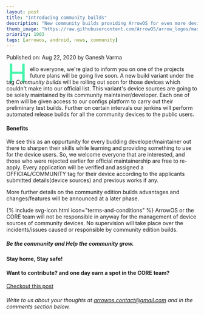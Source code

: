 ```yaml
---
layout: post
title: "Introducing community builds"
description: "New community builds providing ArrowOS for even more devices"
thumb_image: "https://raw.githubusercontent.com/ArrowOS/arrow_logos/master/ArrowLogo-sky-transparent.png"
priority: 1003
tags: [arrowos, android, news, community]
---
```


Published on: Aug 22, 2020 by Ganesh Varma<br>

<style type="text/css" media="Screen">
 .Dropcap {
  color: #42f5aa;
  float: left;
  font-size: 69px;
  line-height: 30px;
  padding-top: 4px;
  padding-right: 8px;
  padding-left: 3px;
}
</style>

<span class="Dropcap">H</span>ello everyone, we're glad to inform you on one of the projects future plans will be going live soon. A new build variant under the tag <i>Community builds</i> will be rolling out soon for those devices which couldn't make into our official list. This variant's device sources are going to be solely maintained by its community maintainer/developer. Each one of them will be given access to our configs platform to carry out their preliminary test builds. Further on certain intervals our jenkins will perform automated release builds for all the community devices to the public users.

#### Benefits
We see this as an oppurtunity for every budding developer/maintainer out there to sharpen their skills while learning and providing something to use for the device users. So, we welcome everyone that are interested, and those who were rejected earlier for official maintainership are free to re-apply. Every application will be verified and assigned a OFFICIAL/COMMUNITY tag for their device according to the applicants submitted details(device sources) and previous works if any.

More further details on the community edition builds advantages and changes/features will be announced at a later phase.

{% include svg-icon.html icon="terms-and-conditions" %}
ArrowOS or the CORE team will not be responsible in anyway for the management of device sources of community devices. No supervision will take place over the incidents/issues caused or responsible by community edition builds.

##### Be the community and Help the community grow.

#### Stay home, Stay safe!

#### Want to contribute? and one day earn a spot in the CORE team? <br>

[Checkout this post](https://blog.arrowos.net/posts/apply-for-maintainership)

###### Write to us about your thoughts at <arrowos.contact@gmail.com> and in the comments section below. <br>
